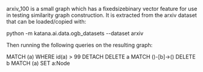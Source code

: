 arxiv_100 is a small graph which has a fixedsizebinary vector feature for use in testing similarity graph construction.
It is extracted from the arxiv dataset that can be loaded/copied with:

python -m katana.ai.data.ogb_datasets --dataset arxiv

Then running the following queries on the resulting graph:

MATCH (a) WHERE id(a) > 99 DETACH DELETE a
MATCH ()-[b]->() DELETE b
MATCH (a) SET a:Node